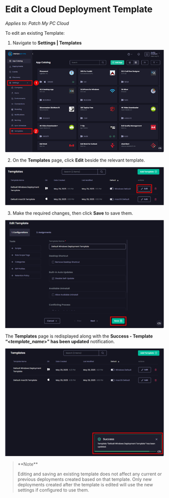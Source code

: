 # Edit a Cloud Deployment Template

_Applies to: Patch My PC Cloud_

To edit an existing Template:

1. Navigate to **Settings | Templates**

![Navigating to "Settings | Templates"](/_images/image-(268).png)

2. On the **Templates** page, click **Edit** beside the relevant template.

![Clicking "Edit" beside the relevant Template](/_images/image-(53).png)

3. Make the required changes, then click **Save** to save them.

![Clicking "Save" to save changes](/_images/image-(54).png)

The **Templates** page is redisplayed along with the **Success - Template “<**_**template\_name**_**>" has been updated** notification.

![Clicking "Save" to save changes](/_images/image-(55).png)

> \*\*Note\*\*
>
> Editing and saving an existing template does not affect any current or previous deployments created based on that template. Only new deployments created after the template is edited will use the new settings if configured to use them.